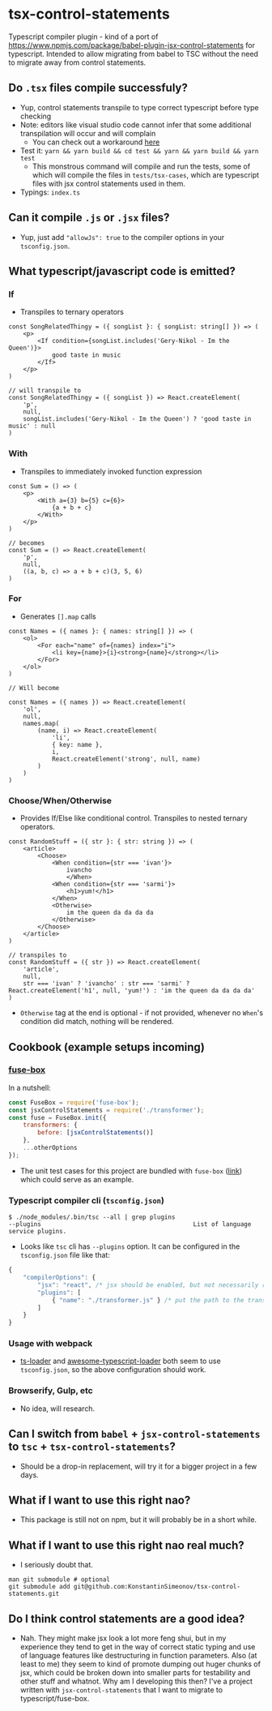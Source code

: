 # tsx-control-statements

Typescript compiler plugin - kind of a port of https://www.npmjs.com/package/babel-plugin-jsx-control-statements for typescript. Intended to allow migrating from babel to TSC without the need to migrate away from control statements.

## Do `.tsx` files compile successfuly?
- Yup, control statements transpile to type correct typescript before type checking
- Note: editors like visual studio code cannot infer that some additional transpilation will occur and will complain
    - You can check out a workaround [here](./test/tsx-cases/for.tsx)
- Test it: `yarn && yarn build && cd test && yarn && yarn build && yarn test`
    - This monstrous command will compile and run the tests, some of which will compile the files in `tests/tsx-cases`, which are typescript files with jsx control statements used in them.
- Typings: `index.ts`

## Can it compile `.js` or `.jsx` files?
- Yup, just add `"allowJs": true` to the compiler options in your `tsconfig.json`.

## What typescript/javascript code is emitted?

### If
- Transpiles to ternary operators

```tsx
const SongRelatedThingy = ({ songList }: { songList: string[] }) => (
    <p>
        <If condition={songList.includes('Gery-Nikol - Im the Queen')}>
            good taste in music
        </If>
    </p>
)

// will transpile to
const SongRelatedThingy = ({ songList }) => React.createElement(
    'p',
    null,
    songList.includes('Gery-Nikol - Im the Queen') ? 'good taste in music' : null
)
```

### With
- Transpiles to immediately invoked function expression

```tsx
const Sum = () => (
    <p>
        <With a={3} b={5} c={6}>
            {a + b + c}
        </With>
    </p>
)

// becomes
const Sum = () => React.createElement(
    'p',
    null,
    ((a, b, c) => a + b + c)(3, 5, 6)
)
```

### For
- Generates `[].map` calls
```tsx
const Names = ({ names }: { names: string[] }) => (
    <ol>
        <For each="name" of={names} index="i">
            <li key={name}>{i}<strong>{name}</strong></li>
        </For>
    </ol>
)

// Will become

const Names = ({ names }) => React.createElement(
    'ol',
    null,
    names.map(
        (name, i) => React.createElement(
            'li',
            { key: name },
            i,
            React.createElement('strong', null, name)
        )
    )
)
```

### Choose/When/Otherwise
- Provides If/Else like conditional control. Transpiles to nested ternary operators.

```tsx
const RandomStuff = ({ str }: { str: string }) => (
    <article>
        <Choose>
            <When condition={str === 'ivan'}>
                ivancho
                </When>
            <When condition={str === 'sarmi'}>
                <h1>yum!</h1>
            </When>
            <Otherwise>
                im the queen da da da da
            </Otherwise>
        </Choose>
    </article>
)

// transpiles to
const RandomStuff = ({ str }) => React.createElement(
    'article',
    null,
    str === 'ivan' ? 'ivancho' : str === 'sarmi' ? React.createElement('h1', null, 'yum!') : 'im the queen da da da da'
)
```

- `Otherwise` tag at the end is optional - if not provided, whenever no `When`'s condition did match, nothing will be rendered.

## Cookbook (example setups incoming)

### [fuse-box](https://github.com/fuse-box/fuse-box)
In a nutshell:

```js
const FuseBox = require('fuse-box');
const jsxControlStatements = require('./transformer');
const fuse = FuseBox.init({
    transformers: {
        before: [jsxControlStatements()]
    },
    ...otherOptions
});
```

- The unit test cases for this project are bundled with `fuse-box` ([link](./test/fuse.js)) which could serve as an example.

### Typescript compiler cli (`tsconfig.json`)
```shell
$ ./node_modules/.bin/tsc --all | grep plugins
--plugins                                          List of language service plugins.
```
- Looks like `tsc` cli has `--plugins` option. It can be configured in the `tsconfig.json` file like that:

```js
{
    "compilerOptions": {
        "jsx": "react", /* jsx should be enabled, but not necessarily react */
        "plugins": [
            { "name": "./transformer.js" } /* put the path to the transformer file here */
        ]
    }
}
```

### Usage with webpack
- [ts-loader](https://github.com/TypeStrong/ts-loader) and [awesome-typescript-loader](https://github.com/s-panferov/awesome-typescript-loader) both seem to use `tsconfig.json`, so the above configuration should work.

### Browserify, Gulp, etc
- No idea, will research.

## Can I switch from `babel` + `jsx-control-statements` to `tsc` + `tsx-control-statements`?
- Should be a drop-in replacement, will try it for a bigger project in a few days.

## What if I want to use this right nao?
- This package is still not on npm, but it will probably be in a short while.

## What if I want to use this right nao real much?
- I seriously doubt that.
```shell
man git submodule # optional
git submodule add git@github.com:KonstantinSimeonov/tsx-control-statements.git
```

## Do I think control statements are a good idea?
- Nah. They might make jsx look a lot more feng shui, but in my experience they tend to get in the way of correct static typing and use of language features like destructuring in function parameters. Also (at least to me) they seem to kind of promote dumping out huger chunks of jsx, which could be broken down into smaller parts for testability and other stuff and whatnot. Why am I developing this then? I've a project written with `jsx-control-statements` that I want to migrate to typescript/fuse-box.